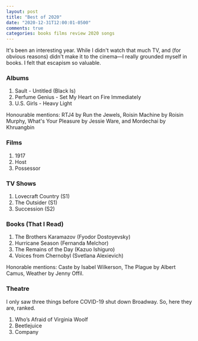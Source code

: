 ```yaml
---
layout: post
title: "Best of 2020"
date: "2020-12-31T12:00:01-0500"
comments: true
categories: books films review 2020 songs
---
```


It's been an interesting year. While I didn't watch that much TV, and (for obvious reasons) didn't make it to the cinema—I really grounded myself in books. I felt that escapism so valuable.

### Albums
1. Sault - Untitled (Black Is)
2. Perfume Genius - Set My Heart on Fire Immediately
3. U.S. Girls - Heavy Light

Honourable mentions: RTJ4 by Run the Jewels, Roisin Machine by Roisin Murphy, What's Your Pleasure by Jessie Ware, and Mordechai by Khruangbin

### Films
1. 1917
2. Host
3. Possessor

### TV Shows
1. Lovecraft Country (S1)
2. The Outsider (S1)
3. Succession (S2)

### Books (That I Read)
1. The Brothers Karamazov (Fyodor Dostoyevsky)
2. Hurricane Season (Fernanda Melchor)
3. The Remains of the Day (Kazuo Ishiguro)
4. Voices from Chernobyl (Svetlana Alexievich)

Honorable mentions: Caste by Isabel Wilkerson, The Plague by Albert Camus, Weather by Jenny Offil.

### Theatre
I only saw three things before COVID-19 shut down Broadway. So, here they are, ranked.
1. Who’s Afraid of Virginia Woolf
2. Beetlejuice
3. Company

